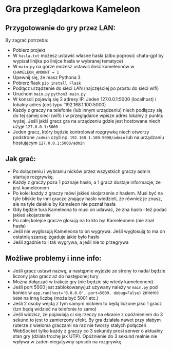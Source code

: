 # **Gra przeglądarkowa Kameleon**
## Przygotowanie do gry przez LAN:
By zagrać potrzeba:
- Pobierz projekt
- W `hasla.txt` możesz ustawić własne hasła (albo poprosić chata-gpt by wypisał linijka po linijce hasła w wybranej tematyce)
- W `main.py` na górze możesz ustawić ilość kameleonów w ```CHAMELEON_AMOUNT = 1```
- Upewnij się, że masz Pythona 3
- Pobierz flask
```pip install Flask```
- Podłącz urządzenie do sieci LAN (najczęściej po prostu do sieci wifi)
- Uruchom `main.py`
```python3 main.py```
- W konsoli pojawią się 2 adresy IP. Jeden 127.0.0.1:5000 (localhost) i lokalny adres (coś typu `192.168.1.100:5000)
- Każdy z graczy na telefonie (lub innym urządzeniu) niech podłączy się do tej samej sieci (wifi) i w przeglądarce wpisze adres lokalny z punktu wyżej. Jeśli jakiś gracz gra na urządzeniu gdzie jest hostowane niech użyje `127.0.0.1:5000`
- Jeden gracz, który będzie kontrolował rozgrywkę niech otworzy podstrone `/admin` czyli np. `192.168.1.100:5000/admin` lub na urządzaniu hostującym `127.0.0.1:5000/admin`
## Jak grać:
- Po dołączeniu i wybraniu nicków przez wszystkich graczy admin startuje rozgrywkę.
- Każdy z graczy poza 1 poznaje hasło, a 1 gracz dostaje informacje, że jest kameleonem
- Po kolei każdy z graczy mówi jakieś skojarzenie z hasłem. Musi być na tyle bliskie by inni gracze znający hasło wiedzieli, że również je znasz, ale na tyle dalekie by Kameleon nie poznał hasła
- Gdy będzie tura Kameleona to musi on udawać, że zna hasło i też podać jakieś skojarzenie
- Po całej kolejce gracze głosują na to kto był Kameleonem (nie znał hasła)
- Jeśli nie wygłosują Kameleona to on wygrywa. Jeśli wygłosują to ma on ostatnią szansę: zgaduje jakie było hasło
- Jeśli zgadnie to i tak wygrywa, a jeśli nie to przegrywa
## Możliwe problemy i inne info:
- Jeśli gracz ustawi nazwę, a następnie wyjdzie ze strony to nadal będzie liczony jako gracz aż do następonej tury
- Można dołączać w trakcje gry (nie będzie się wtedy kameleonem)
- Jeśli port 5000 jest zablokowany/już używany należy w `main.py` pod koniec w ```app.run(host='0.0.0.0', port=5000, debug=False)``` zmienić `5000` na inną liczbę (może być 5001 etc.)
- Jeśli 2 osoby wejdą z tym samym nickiem to będą liczone jako 1 gracz (tzn będą widzieć na telefonie to samo)
- Jeśli widzisz, że pojawiają ci się rzeczy na ekranie z opóźnieniem do 3 sekund to jest to zamierzony efekt. By gra działała nawet przy słabym ruterze z wieloma graczami na raz nie tworzy stałych połączeń WebSocket tylko każdy z graczy co 3 sekundy prosi serwer o aktualny stan gry (działa trochę jak UTP). Opóźnienie do 3 sekund realnie nie wpływa w żaden niegatywny sposób na rozgrywkę.
  
